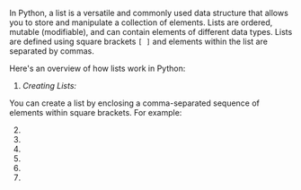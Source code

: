 In Python, a list is a versatile and commonly used data structure that allows you to store and 
manipulate a collection of elements. Lists are ordered, mutable (modifiable), and can contain 
elements of different data types. Lists are defined using square brackets `[ ]` and elements within the 
list are separated by commas.

Here's an overview of how lists work in Python:

1. *Creating Lists:*

You can create a list by enclosing a comma-separated sequence of elements within square brackets. For example:

2.

3.

4.

5.

6.

7.



